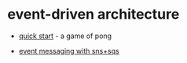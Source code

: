 # event-driven architecture

* [quick start](https://github.com/emmadev/architecture/blob/master/docs/a-game-of-pong.md) - a game of pong

* [event messaging with sns+sqs](https://github.com/emmadev/architecture/blob/master/docs/eda-on-aws.md)


